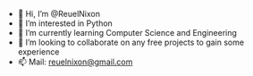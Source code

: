 - 👋 Hi, I’m @ReuelNixon
- 👀 I’m interested in Python
- 🌱 I’m currently learning Computer Science and Engineering
- 💞️ I’m looking to collaborate on any free projects to gain some experience
- 📫 Mail: reuelnixon@gmail.com  

<!---
ReuelNixon/ReuelNixon is a ✨ special ✨ repository because its `README.md` (this file) appears on your GitHub profile.
You can click the Preview link to take a look at your changes.
--->
